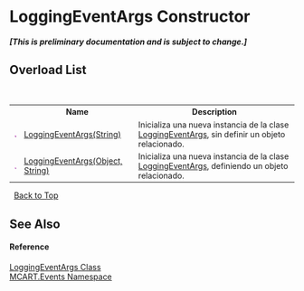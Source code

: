# LoggingEventArgs Constructor 
 _**\[This is preliminary documentation and is subject to change.\]**_


## Overload List
&nbsp;<table><tr><th></th><th>Name</th><th>Description</th></tr><tr><td>![Public method](media/pubmethod.gif "Public method")</td><td><a href="798cc6e1-8914-82e8-e82f-8cab433cb649">LoggingEventArgs(String)</a></td><td>
Inicializa una nueva instancia de la clase <a href="9ba93b9d-22aa-a037-d4df-2071f3f03567">LoggingEventArgs</a>, sin definir un objeto relacionado.</td></tr><tr><td>![Public method](media/pubmethod.gif "Public method")</td><td><a href="a7efb90a-626c-fdd1-9b42-315bdceda7f7">LoggingEventArgs(Object, String)</a></td><td>
Inicializa una nueva instancia de la clase <a href="9ba93b9d-22aa-a037-d4df-2071f3f03567">LoggingEventArgs</a>, definiendo un objeto relacionado.</td></tr></table>&nbsp;
<a href="#loggingeventargs-constructor">Back to Top</a>

## See Also


#### Reference
<a href="9ba93b9d-22aa-a037-d4df-2071f3f03567">LoggingEventArgs Class</a><br /><a href="e063e014-3886-09dc-6bff-1da9132b73cc">MCART.Events Namespace</a><br />